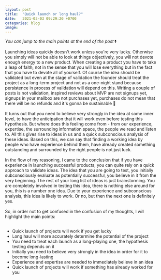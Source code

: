 ```yaml
---
layout: post
title:  "Quick launch or long haul?"
date:   2021-03-03 09:29:20 +0700
categories: blog
image: 
---
```

*You can jump to the main points at the end of the post* ⏬<br />
<br />
Launching ideas quickly doesn't work unless you're very lucky. Otherwise you simply will not be able to look at things objectively, you will not devote enough energy to a new product. When creating a product you have to take a leap of faith, not in the sense that you will lose everything but in the fact that you have to devote all of yourself. Of course the idea should be validated but even at the stage of validation the founder should treat the project as a long-term project and not as a one-night stand because persistence in process of validation will depend on this. Writing a couple of posts is not validation, inspired reviews about MVP are not signups yet, signups in your mailbox are not purchases yet, purchases do not mean that there will be no refunds and it's gonna be sustainable 🙂<br />
<br />
It turns out that you need to believe very strongly in the idea at some inner level, to have the anticipation that it will work even before testing this hypothesis. But where does this feeling come from - from our experience, expertise, the surrounding information space, the people we read and listen to. All this gives rise to ideas in us and a quick subconscious analysis of these ideas. Based on this, we can say that finding a working idea by people who have experience behind them, have already created something outstanding and surrounded by the right people is not just luck.<br />
<br />
In the flow of my reasoning, I came to the conclusion that if you have experience in launching successful products, you can quite rely on a quick approach to validate ideas. The idea that you are going to test, you initially subconsciously evaluate as potentially successful, you believe in it from the very beginning. The rest of your long list of ideas is just brainstorming. You are completely involved in testing this idea, there is nothing else around for you, this is a number one idea. Due to your experience and subconscious analysis, this idea is likely to work. Or no, but then the next one is definitely yes.<br />
<br />
So, in order not to get confused in the confusion of my thoughts, I will highlight the main points:<br />
<br />
- Quick launch of projects will work if you get lucky<br />
- Long haul will more accurately determine the potential of the project<br />
- You need to treat each launch as a long-playing one, the hypothesis testing depends on it<br />
- Initially you need to believe very strongly in the idea in order for it to become long-lasting<br />
- Experience and expertise are needed to immediately believe in an idea<br />
- Quick launch of projects will work if something has already worked for you